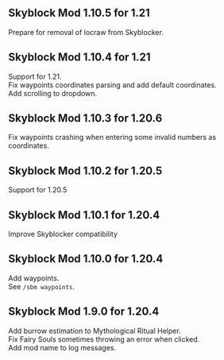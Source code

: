 ## Skyblock Mod 1.10.5 for 1.21

Prepare for removal of locraw from Skyblocker.


## Skyblock Mod 1.10.4 for 1.21

Support for 1.21.  
Fix waypoints coordinates parsing and add default coordinates.  
Add scrolling to dropdown.  


## Skyblock Mod 1.10.3 for 1.20.6

Fix waypoints crashing when entering some invalid numbers as coordinates.


## Skyblock Mod 1.10.2 for 1.20.5

Support for 1.20.5


## Skyblock Mod 1.10.1 for 1.20.4

Improve Skyblocker compatibility


## Skyblock Mod 1.10.0 for 1.20.4

Add waypoints.  
See `/sbm waypoints`.  


## Skyblock Mod 1.9.0 for 1.20.4

Add burrow estimation to Mythological Ritual Helper.  
Fix Fairy Souls sometimes throwing an error when clicked.  
Add mod name to log messages.  
